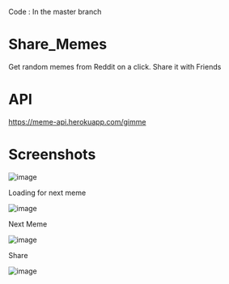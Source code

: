Code : In the master branch 
# Share_Memes
Get random memes from Reddit on a click. Share it with Friends

# API 
https://meme-api.herokuapp.com/gimme

# Screenshots

![image](https://user-images.githubusercontent.com/80817063/163700126-4c870812-421f-41c1-9e64-756f6473a36e.png)

Loading for next meme


![image](https://user-images.githubusercontent.com/80817063/163700130-31f6323c-4a64-40f0-9d08-90958fcee159.png)

Next Meme


![image](https://user-images.githubusercontent.com/80817063/163700127-0f613c40-d759-49f5-b56f-b343efd397ce.png)


Share


![image](https://user-images.githubusercontent.com/80817063/163700133-35c8aa57-465f-41f5-b2db-a118ca18cb57.png)




